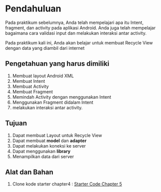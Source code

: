 # Pendahuluan

Pada praktikum sebelumnya, Anda telah mempelajari apa itu Intent, fragment, dan
activity pada aplikasi Android. Anda juga telah mempelajar bagaimana cara
validasi input dan melakukan interaksi antar activity.

Pada praktikum kali ini, Anda akan belajar untuk membuat Recycle View dengan data yang diambil dari internet

## Pengetahuan yang harus dimiliki

1. Membuat layout Android XML
2. Membuat Intent
3. Membuat Activity
4. Membuat Fragment
5. Memindah Activity dengan menggunakan Intent
6. Menggunakan Fragment didalam Intent
7. melakukan interaksi antar activity.

## Tujuan

1. Dapat membuat Layout untuk Recycle View
2. Dapat membuat **model** dan **adapter**
3. Dapat melakukan koneksi ke server
4. Dapat menggunakan **library** 
5. Menampilkan data dari server 

## Alat dan Bahan

1. Clone kode starter chapter4 : [Starter Code Chapter 5](https://github.com/polinema-mobile/dtschapter05-starter)